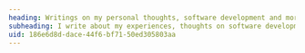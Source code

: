 ```yaml
---
heading: Writings on my personal thoughts, software development and more.
subheading: I write about my experiences, thoughts on software development, and other topics that interest me. These writings are a mix of technical insights and personal reflections, aimed at sharing knowledge and sparking discussions.
uid: 186e6d8d-dace-44f6-bf71-50ed305803aa
---
```

